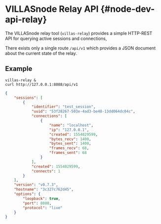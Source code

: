 # VILLASnode Relay API {#node-dev-api-relay}

The VILLASnode relay tool (`villas-relay`) provides a simple HTTP-REST API for querying active sessions and connections,

There exists only a single route `/api/v1` which provides a JSON document about the current state of the relay.

## Example

```
villas-relay &
curl http://127.0.0.1:8088/api/v1
```

```json
{
    "sessions": [
        {
            "identifier": "test_session",
            "uuid": "53f28267-503e-4ad3-be48-13dd064dc04c",
            "connections": [
                {
                    "name": "localhost",
                    "ip": "127.0.0.1",
                    "created": 1554029599,
                    "bytes_recv": 1400,
                    "bytes_sent": 1400,
                    "frames_recv": 68,
                    "frames_sent": 68
                }
            ],
            "created": 1554029599,
            "connects": 1
        }
    ],
    "version": "v0.7.3",
    "hostname": "3c327c762d45",
    "options": {
        "loopback": true,
        "port": 8088,
        "protocol": "live"
    }
}
```
